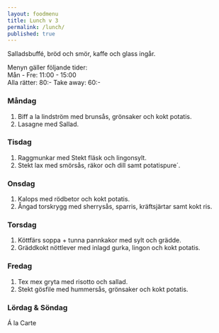```yaml
---
layout: foodmenu
title: Lunch v 3
permalink: /lunch/
published: true
---
```

Salladsbuffé, bröd och smör, kaffe och glass ingår.

Menyn gäller följande tider:  
Mån - Fre: 11:00 - 15:00  
Alla rätter: 80:- Take away: 60:-

### Måndag

1. Biff a la lindström med brunsås, grönsaker och kokt potatis.
2. Lasagne med Sallad.

### Tisdag

1. Raggmunkar med Stekt fläsk och lingonsylt.
2. Stekt lax med smörsås, räkor och dill samt potatispure´. 

### Onsdag

1. Kalops med rödbetor och kokt potatis.
2. Ångad torskrygg med sherrysås, sparris, kräftsjärtar samt kokt ris.

### Torsdag

1. Köttfärs soppa + tunna pannkakor med sylt och grädde.
2. Gräddkokt nöttlever med inlagd gurka, lingon och kokt potatis.

### Fredag

1. Tex mex gryta med risotto och sallad.  
2. Stekt gösfile med hummersås, grönsaker och kokt potatis.


### Lördag & Söndag

Á la Carte
